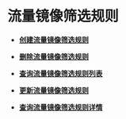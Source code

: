# 流量镜像筛选规则<a name="vpc_apiv3_0083"></a>

-   **[创建流量镜像筛选规则](创建流量镜像筛选规则.md)**  

-   **[删除流量镜像筛选规则](删除流量镜像筛选规则.md)**  

-   **[查询流量镜像筛选规则列表](查询流量镜像筛选规则列表.md)**  

-   **[更新流量镜像筛选规则](更新流量镜像筛选规则.md)**  

-   **[查询流量镜像筛选规则详情](查询流量镜像筛选规则详情.md)**  

